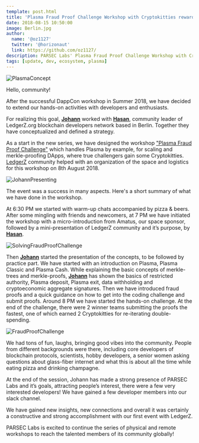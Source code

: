 ```yaml
---
template: post.html
title: 'Plasma Fraud Proof Challenge Workshop with Cryptokitties rewards'
date: 2018-08-15 10:50:00
image: Berlin.jpg
author:
  name: '@oz1127'
  twitter: '@horizonaut'
  link: https://github.com/oz1127/
description: PARSEC Labs' Plasma Fraud Proof Challenge Workshop with Cryptokitties rewards
tags: [update, dev, ecosystem, plasma]
---
```


<img src="/img/blog/PlasmaConcept.jpg" alt="PlasmaConcept">

Hello, community!

After the successful DappCon workshop in Summer 2018, we have decided to extend our hands-on activities with developers and enthusiasts.

For realizing this goal, <b><a href="https://github.com/johannbarbie">Johann</a></b> worked with <b><a href="https://github.com/oz1127/">Hasan</a></b>, community leader of LedgerZ.org blockchain developers network based in Berlin. Together they have conceptualized and defined a strategy.

As a start in the new series, we have designed the workshop <a href="https://blockchainweek.berlin/events/ledgerz-plasma-fraud-proof-challenge/">"Plasma Fraud Proof Challenge"</a> which handles Plasma by example, for scaling and merkle-proofing DApps, where true challengers gain some Cryptokitties. <a href="https://www.meetup.com/ledgerz/events/">LedgerZ</a> community helped with an organization of the space and logistics for this workshop on 8th August 2018.

<img src="/img/blog/JohannPresenting.jpg" alt="JohannPresenting">

The event was a success in many aspects. Here's a short summary of what we have done in the workshop.

At 6:30 PM we started with warm-up chats accompanied by pizza & beers. After some mingling with friends and newcomers, at 7 PM we have initiated the workshop with a micro-introduction from Amatus, our space sponsor, followed by a mini-presentation of LedgerZ community and it’s purpose, by <b><a href="https://github.com/oz1127/">Hasan</a></b>.

<img src="/img/blog/SolvingFraudProofChallenge.jpg" alt="SolvingFraudProofChallenge">

Then <b><a href="https://github.com/johannbarbie">Johann</a></b> started the presentation of the concepts, to be followed by practice part. We have started with an introduction on Plasma, Plasma Classic and Plasma Cash. While explaining the basic concepts of merkle-trees and merkle-proofs, <b><a href="https://github.com/johannbarbie">Johann</a></b> has shown the basics of restricted authority, Plasma deposit, Plasma exit, data withholding and cryptoeconomic aggregate signatures. Then we have introduced fraud proofs and a quick guidance on how to get into the coding challenge and submit proofs. Around 8 PM we have started the hands-on challenge. At the end of the challenge, there were 2 winner teams submitting the proofs the fastest, one of which earned 2 Cryptokitties for re-iterating double-spending.

<img src="/img/blog/FraudProofChallenge.jpg" alt="FraudProofChallenge">

We had tons of fun, laughs, bringing good vibes into the community. People from different backgrounds were there, including core developers of blockchain protocols, scientists, hobby developers, a senior women asking questions about glass-fiber internet and what this is about all the time while eating pizza and drinking champagne.

At the end of the session, Johann has made a strong presence of PARSEC Labs and it’s goals, attracting people’s interest, there were a few very interested developers! We have gained a few developer members into our slack channel.

We have gained new insights, new connections and overall it was certainly a constructive and strong accomplishment with our first event with LedgerZ.

PARSEC Labs is excited to continue the series of physical and remote workshops to reach the talented members of its community globally!
